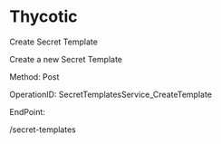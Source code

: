 #     Thycotic


Create Secret Template

Create a new Secret Template

Method: Post

OperationID: SecretTemplatesService_CreateTemplate

EndPoint:

/secret-templates
